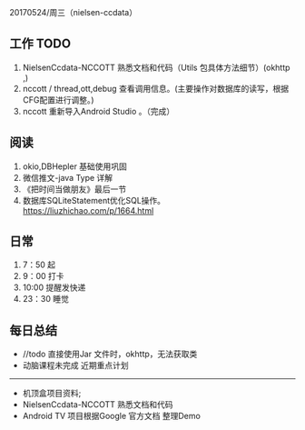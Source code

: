 20170524/周三（nielsen-ccdata）

工作 TODO
---
1. NielsenCcdata-NCCOTT  熟悉文档和代码（Utils 包具体方法细节）(okhttp ,)
2. nccott / thread,ott,debug 查看调用信息。(主要操作对数据库的读写，根据CFG配置进行调整。)
3. nccott 重新导入Android Studio 。（完成）

阅读
----
1. okio,DBHepler 基础使用巩固
2. 微信推文-java Type 详解
3. 《把时间当做朋友》最后一节
4. 数据库SQLiteStatement优化SQL操作。https://liuzhichao.com/p/1664.html

日常
----
1. 7：50 起
2. 9：00 打卡
3. 10:00 提醒发快递
5. 23：30 睡觉


每日总结
--------
- //todo 直接使用Jar 文件时，okhttp，无法获取类
- 动脑课程未完成
近期重点计划
-----------
- 机顶盒项目资料;
- NielsenCcdata-NCCOTT  熟悉文档和代码
- Android TV 项目根据Google 官方文档 整理Demo

